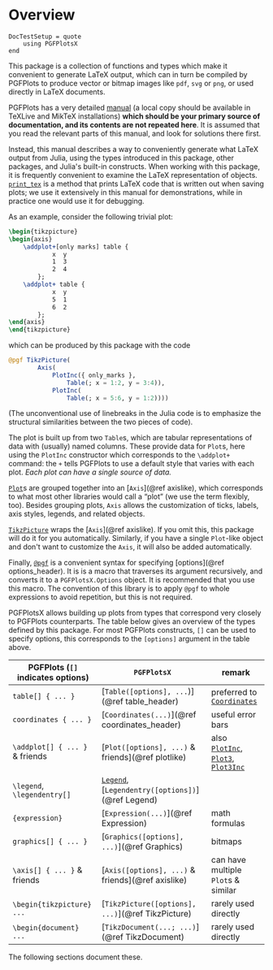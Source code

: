 # Overview

```@meta
DocTestSetup = quote
    using PGFPlotsX
end
```

This package is a collection of functions and types which make it convenient to generate LaTeX output, which can in turn be compiled by PGFPlots to produce vector or bitmap images like `pdf`, `svg` or `png`, or used directly in LaTeX documents.

PGFPlots has a very detailed [manual](http://pgfplots.sourceforge.net/pgfplots.pdf) (a local copy should be available in TeXLive and MikTeX installations) **which should be your primary source of documentation, and its contents are not repeated here**. It is assumed that you read the relevant parts of this manual, and look for solutions there first.

Instead, this manual describes a way to conveniently generate what LaTeX output from Julia, using the types introduced in this package, other packages, and Julia's built-in constructs. When working with this package, it is frequently convenient to examine the LaTeX representation of objects. [`print_tex`](@ref) is a method that prints LaTeX code that is written out when saving plots; we use it extensively in this manual for demonstrations, while in practice one would use it for debugging.

As an example, consider the following trivial plot:

```tex
\begin{tikzpicture}
\begin{axis}
    \addplot+[only marks] table {
            x  y
            1  3
            2  4
        };
    \addplot+ table {
            x  y
            5  1
            6  2
        };
\end{axis}
\end{tikzpicture}
```

which can be produced by this package with the code

```julia
@pgf TikzPicture(
        Axis(
            PlotInc({ only_marks },
                Table(; x = 1:2, y = 3:4)),
            PlotInc(
                Table(; x = 5:6, y = 1:2))))
```
(The unconventional use of linebreaks in the Julia code is to emphasize the structural similarities between the two pieces of code).

The plot is built up from two `Table`s, which are tabular representations of data with (usually) named columns. These provide data for `Plot`s, here using the `PlotInc` constructor which corresponds to the `\addplot+` command: the `+` tells PGFPlots to use a default style that varies with each plot. *Each plot can have a single source of data.*

[`Plot`](@ref)s are grouped together into an [`Axis`](@ref axislike), which corresponds to what most other libraries would call a “plot” (we use the term flexibly, too). Besides grouping plots, `Axis` allows the customization of ticks, labels, axis styles, legends, and related objects.

[`TikzPicture`](@ref) wraps the [`Axis`](@ref axislike). If you omit this, this package will do it for you automatically. Similarly, if you have a single `Plot`-like object and don't want to customize the `Axis`, it will also be added automatically.

Finally, [`@pgf`](@ref) is a convenient syntax for specifying [options](@ref options_header). It is is a macro that traverses its argument recursively, and converts it to a `PGFPlotsX.Options` object. It is recommended that you use this macro. The convention of this library is to apply `@pgf` to whole expressions to avoid repetition, but this is not required.

PGFPlotsX allows building up plots from types that correspond very closely to PGFPlots counterparts. The table below gives an overview of the types defined by this package. For most PGFPlots constructs, `[]` can be used to specify options, this corresponds to the `[options]` argument in the table above.

| PGFPlots (`[]` indicates options) | `PGFPlotsX`                                               | remark                                                      |
|-------------------------------------|-----------------------------------------------------------|-------------------------------------------------------------|
| `table[] { ... }`                   | [`Table([options], ...`)](@ref table_header)              | preferred to [`Coordinates`](@ref)                          |
| `coordinates { ... }`               | [`Coordinates(...)`](@ref coordinates_header)             | useful error bars                                           |
| `\addplot[] { ... }` & friends      | [`Plot([options], ...)` & friends](@ref plotlike)         | also [`PlotInc`](@ref), [`Plot3`](@ref), [`Plot3Inc`](@ref) |
| `\legend`, `\legendentry[]`         | [`Legend`](@ref), [`Legendentry([options])`](@ref Legend) |                                                             |
| `{expression}`                      | [`Expression(...)`](@ref Expression)                      | math formulas                                               |
| `graphics[] { ... }`                | [`Graphics([options], ...)`](@ref Graphics)               | bitmaps                                                     |
| `\axis[] { ... }` & friends         | [`Axis([options], ...)` & friends](@ref axislike)         | can have multiple `Plot`s & similar                         |
| `\begin{tikzpicture} ... `          | [`TikzPicture([options], ...)`](@ref TikzPicture)         | rarely used directly                                        |
| `\begin{document} ... `             | [`TikzDocument(...; ...)`](@ref TikzDocument)             | rarely used directly                                        |

The following sections document these.
